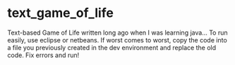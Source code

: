 # text_game_of_life
Text-based Game of Life written long ago when I was learning java...
To run easily, use eclipse or netbeans. If worst comes to worst, copy the code into a file you previously created in the dev environment and replace the old code. Fix errors and run!
